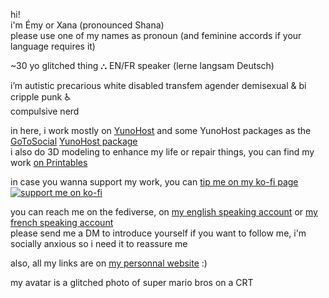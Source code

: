 hi!  
i'm Émy or Xana (pronounced Shana)  
please use one of my names as pronoun (and feminine accords if your language requires it)

~30 yo glitched thing ⛬ EN/FR speaker (lerne langsam Deutsch)

i’m autistic precarious white disabled transfem agender demisexual & bi  
cripple punk ♿️  
compulsive nerd

in here, i work mostly on [YunoHost](https://yunohost.org/) and some YunoHost packages as the [GoToSocial](https://gotosocial.org/) [YunoHost package](https://github.com/YunoHost-Apps/gotosocial_ynh)  
i also do 3D modeling to enhance my life or repair things, you can find my work [on Printables](https://www.printables.com/fr/@OniriCorpe)

in case you wanna support my work, you can [tip me on my ko-fi page](https://ko-fi.com/oniricorpe)  
[![support me on ko-fi](https://ko-fi.com/img/githubbutton_sm.svg)](https://ko-fi.com/R6R61POIX)

you can reach me on the fediverse, on [my english speaking account](https://woof.tech/@CyberSaloperie) or [my french speaking account](https://octodon.social/@OniriCorpe)  
please send me a DM to introduce yourself if you want to follow me, i'm socially anxious so i need it to reassure me

also, all my links are on [my personnal website](https://oniricorpe.eu/) :)

my avatar is a glitched photo of super mario bros on a CRT
